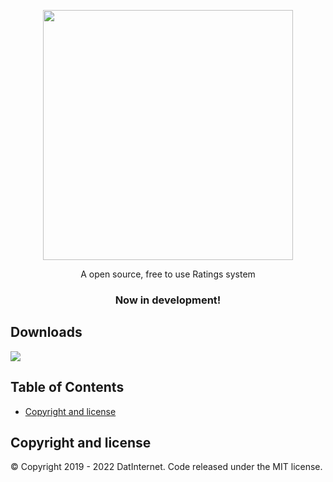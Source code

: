<br><br>
<p align="center">
  <a href="https://example.com">
    <img src="https://media.datinternet.nl/openratings-temp-new/branding/logo.svg" width="400">
  </a>
</p>

<p align="center">
  A open source, free to use Ratings system 
</p>
  <h3 align="center">Now in development!</h3>
</p>

## Downloads

[<img src="[https://img.shields.io/badge/Adobe%20Premiere%20Pro-9999FF.svg?style=for-the-badge&logo=Adobe%20Premiere%20Pro&logoColor=white]">](http://google.com.au/)

## Table of Contents
- [Copyright and license](#copyright-and-license)


## Copyright and license

© Copyright 2019 - 2022 DatInternet. Code released under the MIT license.
